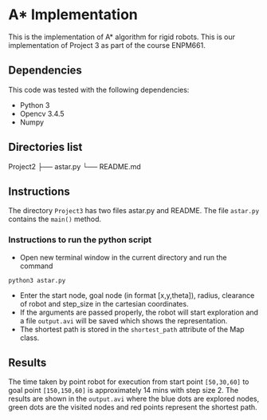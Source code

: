 # A* Implementation 

This is the implementation of A* algorithm for rigid robots. This is our implementation of Project 3 as part of the course ENPM661.

## Dependencies
This code was tested with the following dependencies:
- Python 3
- Opencv 3.4.5
- Numpy

## Directories list

Project2
├── astar.py
└── README.md



## Instructions

The directory `Project3` has two files astar.py and README. The file `astar.py` contains the `main()` method.

### Instructions to run the python script
- Open new terminal window in the current directory and run the command
```
python3 astar.py
```  
- Enter the start node, goal node (in format [x,y,theta]), radius, clearance of robot and step_size in the cartesian coordinates.
- If the arguments are passed properly, the robot will start exploration and a file `output.avi` will be saved which shows the representation.
- The shortest path is stored in the `shortest_path` attribute of the Map class. 



## Results

The time taken by point robot for execution from start point `[50,30,60]` to goal point `[150,150,60]` is approximately 14 mins with step size 2. The results are shown in the `output.avi` where the blue dots are explored nodes, green dots are the visited nodes and red points represent the shortest path.


